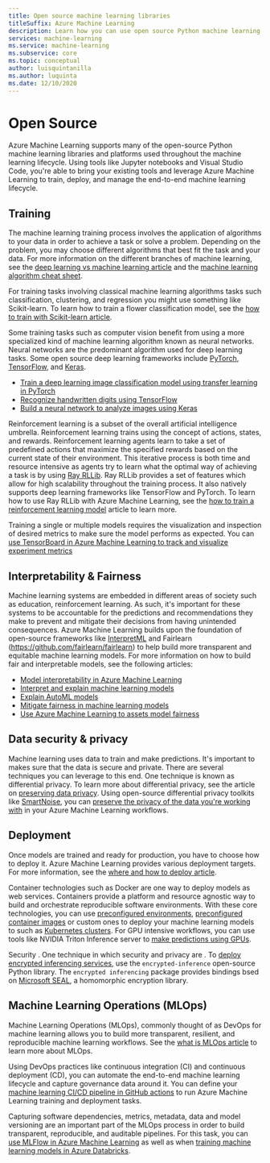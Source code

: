 ```yaml
---
title: Open source machine learning libraries
titleSuffix: Azure Machine Learning
description: Learn how you can use open source Python machine learning  
services: machine-learning
ms.service: machine-learning
ms.subservice: core
ms.topic: conceptual
author: luisquintanilla
ms.author: luquinta
ms.date: 12/10/2020
---
```


# Open Source

Azure Machine Learning supports many of the open-source Python machine learning libraries and platforms used throughout the machine learning lifecycle. Using tools like Jupyter notebooks and Visual Studio Code, you're able to bring your existing tools and leverage Azure Machine Learning to train, deploy, and manage the end-to-end machine learning lifecycle.

## Training

The machine learning training process involves the application of algorithms to your data in order to achieve a task or solve a problem. Depending on the problem, you may choose different algorithms that best fit the task and your data. For more information on the different branches of machine learning, see the [deep learning vs machine learning article](./concept-deep-learning-vs-machine-learning.md) and the [machine learning algorithm cheat sheet](algorithm-cheat-sheet.md).

For training tasks involving classical machine learning algorithms tasks such classification, clustering, and regression you might use something like Scikit-learn. To learn how to train a flower classification model, see the [how to train with Scikit-learn article](how-to-train-scikit-learn.md).

Some training tasks such as computer vision benefit from using a more specialized kind of machine learning algorithm known as neural networks. Neural networks are the predominant algorithm used for deep learning tasks. Some open source deep learning frameworks include [PyTorch](https://github.com/pytorch/pytorch), [TensorFlow](https://github.com/tensorflow/tensorflow), and [Keras](https://github.com/keras-team/keras). 

- [Train a deep learning image classification model using transfer learning in PyTorch](how-to-train-pytorch.md)
- [Recognize handwritten digits using TensorFlow](how-to-train-tensorflow.md)
- [Build a neural network to analyze images using Keras](how-to-train-keras.md)

Reinforcement learning is a subset of the overall artificial intelligence umbrella. Reinforcement learning trains using the concept of actions, states, and rewards. Reinforcement learning agents learn to take a set of predefined actions that maximize the specified rewards based on the current state of their environment. This iterative process is both time and resource intensive as agents try to learn what the optimal way of achieving a task is by using [Ray RLLib](https://github.com/ray-project/ray). Ray RLLib provides a set of features which allow for high scalability throughout the training process. It also natively supports deep learning frameworks like TensorFlow and PyTorch.  To learn how to use Ray RLLib with Azure Machine Learning, see the [how to train a reinforcement learning model](how-to-use-reinforcement-learning.md) article to learn more.

Training a single or multiple models requires the visualization and inspection of desired metrics to make sure the model performs as expected. You can [use TensorBoard in Azure Machine Learning to track and visualize experiment metrics](./how-to-monitor-tensorboard.md)

## Interpretability & Fairness

Machine learning systems are embedded in different areas of society such as education, reinforcement learning. As such, it's important for these systems to be accountable for the predictions and recommendations they make to prevent and mitigate their decisions from having unintended consequences. Azure Machine Learning builds upon the foundation of open-source frameworks like [InterpretML](https://github.com/interpretml/interpret/) and Fairlearn (https://github.com/fairlearn/fairlearn) to help build more transparent and equitable machine learning models. For more information on how to build fair and interpretable models, see the following articles:

- [Model interpretability in Azure Machine Learning](how-to-machine-learning-interpretability.md)
- [Interpret and explain machine learning models](how-to-machine-learning-interpretability-aml.md)
- [Explain AutoML models](how-to-machine-learning-interpretability-automl.md)
- [Mitigate fairness in machine learning models](concept-fairness-ml.md)
- [Use Azure Machine Learning to assets model fairness](how-to-machine-learning-fairness-aml.md)

## Data security & privacy

Machine learning uses data to train and make predictions. It's important to makes sure that the data is secure and private. There are several techniques you can leverage to this end. One technique is known as differential privacy. To learn more about differential privacy, see the article on [preserving data privacy](concept-differential-privacy.md). Using open-source differential privacy toolkits like [SmartNoise](https://github.com/opendifferentialprivacy/smartnoise-core-python), you can [preserve the privacy of the data you're working with](how-to-differential-privacy.md) in your Azure Machine Learning workflows.

## Deployment

Once models are trained and ready for production, you have to choose how to deploy it. Azure Machine Learning provides various deployment targets. For more information, see the [where and how to deploy article](./how-to-deploy-and-where.md).

Container technologies such as Docker are one way to deploy models as web services. Containers provide a platform and resource agnostic way to build and orchestrate reproducible software environments. With these core technologies, you can use [preconfigured environments](./how-to-use-environments.md), [preconfigured container images](./how-to-deploy-custom-docker-image.md) or custom ones to deploy your machine learning models to such as [Kubernetes clusters](./how-to-deploy-azure-kubernetes-service.md?tabs=python). For GPU intensive workflows, you can use tools like NVIDIA Triton Inference server to [make predictions using GPUs](how-to-deploy-with-triton.md?tabs=python).

Security . One technique in which security and privacy are . To [deploy encrypted inferencing services](how-to-homomorphic-encryption-seal.md), use the `encrypted-inference` open-source Python library. The `encrypted inferencing` package provides bindings bsed on [Microsoft SEAL](https://github.com/Microsoft/SEAL), a homomorphic encryption library.

## Machine Learning Operations (MLOps)

Machine Learning Operations (MLOps), commonly thought of as DevOps for machine learning allows you to build more transparent, resilient, and reproducible machine learning workflows. See the [what is MLOps article](./concept-model-management-and-deployment.md) to learn more about MLOps. 

Using DevOps practices like continuous integration (CI) and continuous deployment (CD), you can automate the end-to-end machine learning lifecycle and capture governance data around it. You can define your [machine learning CI/CD pipeline in GitHub actions](./how-to-github-actions-machine-learning.md) to run Azure Machine Learning training and deployment tasks. 

Capturing software dependencies, metrics, metadata, data and model versioning are an important part of the MLOps process in order to build transparent, reproducible, and auditable pipelines. For this task, you can [use MLFlow in Azure Machine Learning](how-to-use-mlflow.md) as well as when [training machine learning models in Azure Databricks](./how-to-use-mlflow-azure-databricks.md).
